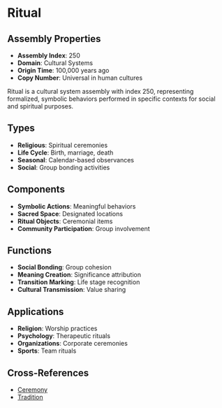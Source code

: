 # Ritual

## Assembly Properties
- **Assembly Index**: 250
- **Domain**: Cultural Systems
- **Origin Time**: 100,000 years ago
- **Copy Number**: Universal in human cultures

Ritual is a cultural system assembly with index 250, representing formalized, symbolic behaviors performed in specific contexts for social and spiritual purposes.

## Types
- **Religious**: Spiritual ceremonies
- **Life Cycle**: Birth, marriage, death
- **Seasonal**: Calendar-based observances
- **Social**: Group bonding activities

## Components
- **Symbolic Actions**: Meaningful behaviors
- **Sacred Space**: Designated locations
- **Ritual Objects**: Ceremonial items
- **Community Participation**: Group involvement

## Functions
- **Social Bonding**: Group cohesion
- **Meaning Creation**: Significance attribution
- **Transition Marking**: Life stage recognition
- **Cultural Transmission**: Value sharing

## Applications
- **Religion**: Worship practices
- **Psychology**: Therapeutic rituals
- **Organizations**: Corporate ceremonies
- **Sports**: Team rituals

## Cross-References
- [Ceremony](/domains/cognitive/cultural_systems/ceremony.md)
- [Tradition](/domains/cognitive/cultural_systems/tradition.md)